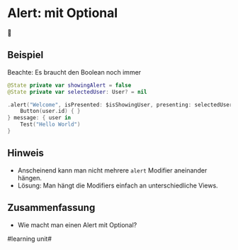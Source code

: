 # Alert: mit Optional
🧩

## Beispiel
Beachte: Es braucht den Boolean noch immer

```swift
@State private var showingAlert = false
@State private var selectedUser: User? = nil
```

```swift
.alert("Welcome", isPresented: $isShowingUser, presenting: selectedUser) { user in
    Button(user.id) { }
} message: { user in
	Test("Hello World")
}
```

## Hinweis

- Anscheinend kann man nicht mehrere `alert` Modifier aneinander hängen.
- Lösung: Man hängt die Modifiers einfach an unterschiedliche Views.

## Zusammenfassung
- Wie macht man einen Alert mit Optional?


#learning unit#